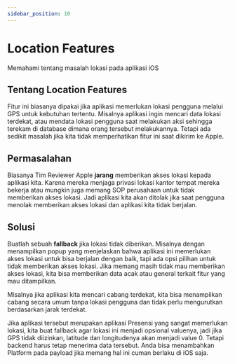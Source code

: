 ```yaml
---
sidebar_position: 10
---
```


# Location Features

Memahami tentang masalah lokasi pada aplikasi iOS

## Tentang Location Features

Fitur ini biasanya dipakai jika aplikasi memerlukan lokasi pengguna melalui GPS untuk kebutuhan tertentu. Misalnya aplikasi ingin mencari data lokasi terdekat, atau mendata lokasi pengguna saat melakukan aksi sehingga terekam di database dimana orang tersebut melakukannya. Tetapi ada sedikit masalah jika kita tidak memperhatikan fitur ini saat dikirim ke Apple.

## Permasalahan

Biasanya Tim Reviewer Apple **jarang** memberikan akses lokasi kepada aplikasi kita. Karena mereka menjaga privasi lokasi kantor tempat mereka bekerja atau mungkin juga memang SOP perusahaan untuk tidak memberikan akses lokasi.
Jadi aplikasi kita akan ditolak jika saat pengguna menolak memberikan akses lokasi dan aplikasi kita tidak berjalan.

## Solusi

Buatlah sebuah **fallback** jika lokasi tidak diberikan. Misalnya dengan menampilkan popup yang menjelaskan bahwa aplikasi ini memerlukan akses lokasi untuk bisa berjalan dengan baik, tapi ada opsi pilihan untuk tidak memberikan akses lokasi. Jika memang masih tidak mau memberikan akses lokasi, kita bisa memberikan data acak atau general terkait fitur yang mau ditampilkan.

Misalnya jika aplikasi kita mencari cabang terdekat, kita bisa menampilkan cabang secara umum tanpa lokasi pengguna dan tidak perlu mengurutkan berdasarkan jarak terdekat.


Jika aplikasi tersebut merupakan aplikasi Presensi yang sangat memerlukan lokasi, kita buat fallback agar lokasi ini menjadi opsional valuenya, jadi jika GPS tidak diizinkan, latitude dan longitudenya akan menjadi value 0. Tetapi backend harus tetap menerima data tersebut. Anda bisa menambahkan Platform pada payload jika memang hal ini cuman berlaku di iOS saja.
